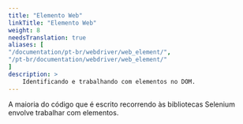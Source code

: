 ```yaml
---
title: "Elemento Web"
linkTitle: "Elemento Web"
weight: 8
needsTranslation: true
aliases: [
"/documentation/pt-br/webdriver/web_element/",
"/pt-br/documentation/webdriver/web_element/"
]
description: >
    Identificando e trabalhando com elementos no DOM.
---
```


A maioria do código que é escrito recorrendo às bibliotecas Selenium envolve trabalhar com elementos.

